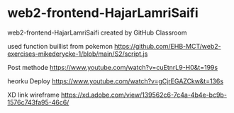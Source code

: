 # web2-frontend-HajarLamriSaifi
web2-frontend-HajarLamriSaifi created by GitHub Classroom

used function buillist from pokemon 
https://github.com/EHB-MCT/web2-exercises-mikederycke-1/blob/main/S2/script.js


Post methode 
https://www.youtube.com/watch?v=cuEtnrL9-H0&t=199s

heorku Deploy
https://www.youtube.com/watch?v=gCjrEGAZCkw&t=136s

XD link wireframe
https://xd.adobe.com/view/139562c6-7c4a-4b4e-bc9b-1576c743fa95-46c6/
